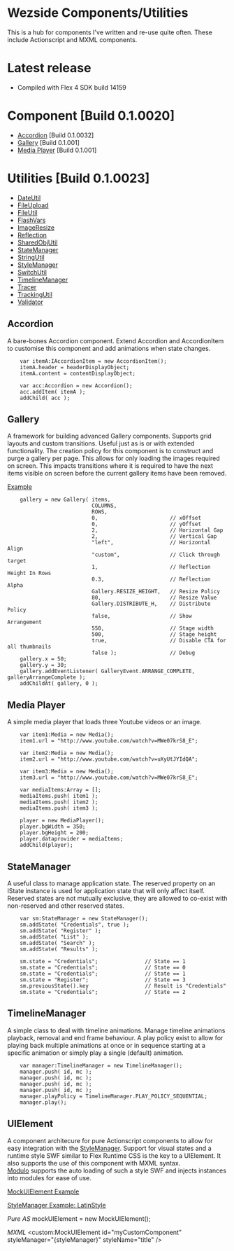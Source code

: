 Wezside Components/Utilities
============================

This is a hub for components I've written and re-use quite often. These include Actionscript and MXML components.

Latest release
=======

* Compiled with Flex 4 SDK build 14159 

Component [Build 0.1.0020]
=======

* [Accordion](http://github.com/wezside/Toolkit/blob/master/src/com/wezside/sample/accordion/AccordionAdvanced.mxml "Accordion") [Build 0.1.0032]
* [Gallery](http://github.com/wezside/Toolkit/blob/master/src/com/wezside/sample/gallery/GalleryBasic.as "Gallery") [Build 0.1.001]
* [Media Player](http://github.com/wezside/Toolkit/blob/master/src/com/wezside/sample/media/MediaSample.as "MediaPlayer") [Build 0.1.001]

Utilities [Build 0.1.0023]
=======

* [DateUtil](http://github.com/wezside/Toolkit/blob/master/src/com/wezside/utilities/date/DateUtil.as "DateUtil") 
* [FileUpload](http://github.com/wezside/Toolkit/blob/master/src/com/wezside/utilities/file/FileUpload.as "FileUpload") 
* [FileUtil](http://github.com/wezside/Toolkit/blob/master/src/com/wezside/utilities/file/FileUtil.as "FileUtil") 
* [FlashVars](http://github.com/wezside/Toolkit/blob/master/src/com/wezside/utilities/flashvars/FlashVars.as "FlashVars") 
* [ImageResize](http://github.com/wezside/Toolkit/blob/master/src/com/wezside/utilities/imaging/ImageResize.as "ImageResize") 
* [Reflection](http://github.com/wezside/Toolkit/blob/master/src/com/wezside/utilities/imaging/Reflection.as "Reflection") 
* [SharedObjUtil](http://github.com/wezside/Toolkit/blob/master/src/com/wezside/utilities/sharedobj/SharedObjUtil.as "SharedObjUtil") 
* [StateManager](http://github.com/wezside/Toolkit/blob/master/src/com/wezside/utilities/manager/stateManager/StateTest.as "StateManager") 
* [StringUtil](http://github.com/wezside/Toolkit/blob/master/src/com/wezside/utilities/string/StringUtil.as "StringUtil") 
* [StyleManager](http://github.com/wezside/Toolkit/blob/master/src/com/wezside/utilities/manager/styleManager/StyleManager.as "StyleManager") 
* [SwitchUtil](http://github.com/wezside/Toolkit/blob/master/src/com/wezside/utilities/switchutil/SwitchUtil.as "SwitchUtil") 
* [TimelineManager](http://github.com/wezside/Toolkit/blob/master/src/com/wezside/utilities/manager/timelineManager/TimelineSample.as "TimelineManager")
* [Tracer](http://github.com/wezside/Toolkit/blob/master/src/com/wezside/utilities/logging/Tracer.as "Tracer")
* [TrackingUtil](http://github.com/wezside/Toolkit/blob/master/src/com/wezside/utilities/tracking/TrackingUtil.as "TrackingUtil")
* [Validator](http://github.com/wezside/Toolkit/blob/master/src/com/wezside/utilities/validator/Validator.as "Validator")



Accordion
---------

A bare-bones Accordion component. Extend Accordion and AccordionItem to customise this component and add animations when 
state changes.

		var itemA:IAccordionItem = new AccordionItem();
		itemA.header = headerDisplayObject;
		itemA.content = contentDisplayObject; 
			
		var acc:Accordion = new Accordion();
		acc.addItem( itemA );
		addChild( acc );
		
Gallery
-------

A framework for building advanced Gallery components. Supports grid layouts and custom transitions. Useful just as is or with extended functionality. 
The creation policy for this component is to construct and purge a gallery per page. This allows for only loading the images required on screen. This impacts
transitions where it is required to have the next items visible on screen before the current gallery items have been removed. 

[Example](http://www.sony.com/football/#/cfcfootballhd/ "Gallery Example")

		gallery = new Gallery( items, 
							   COLUMNS, 
							   ROWS,
							   0, 						// xOffset
							   0, 						// yOffset
							   2, 						// Horizontal Gap
							   2, 						// Vertical Gap
							   "left", 					// Horizontal Align
							   "custom",				// Click through target
							   1,   					// Reflection Height In Rows
							   0.3, 					// Reflection Alpha
							   Gallery.RESIZE_HEIGHT,	// Resize Policy 
							   80, 						// Resize Value
							   Gallery.DISTRIBUTE_H, 	// Distribute Policy
							   false, 					// Show Arrangement
							   550,  					// Stage width
							   500,  					// Stage height
							   true, 					// Disable CTA for all thumbnails
							   false );					// Debug
		gallery.x = 50;
		gallery.y = 30;
		gallery.addEventListener( GalleryEvent.ARRANGE_COMPLETE, galleryArrangeComplete );
		addChildAt( gallery, 0 );

Media Player
------------

A simple media player that loads three Youtube videos or an image. 

		var item1:Media = new Media();
		item1.url = "http://www.youtube.com/watch?v=MWe07krS8_E";
		 
		var item2:Media = new Media();
		item2.url = "http://www.youtube.com/watch?v=uXyUtJYIdQA"; 
		 
		var item3:Media = new Media();
		item3.url = "http://www.youtube.com/watch?v=MWe07krS8_E"; 
				
		var mediaItems:Array = [];
		mediaItems.push( item1 );
		mediaItems.push( item2 );
		mediaItems.push( item3 );
	
		player = new MediaPlayer();
		player.bgWidth = 350;			
		player.bgHeight = 200;			
		player.dataprovider = mediaItems;
		addChild(player); 
		
StateManager
------------

A useful class to manage application state. The reserved property on an IState instance is used for 
application state that will only affect itself. Reserved states are not mutually exclusive, they are allowed to co-exist 
with non-reserved and other reserved states. 

		var sm:StateManager = new StateManager();
		sm.addState( "Credentials", true );
		sm.addState( "Register" );
		sm.addState( "List" );
		sm.addState( "Search" );
		sm.addState( "Results" );
		
		sm.state = "Credentials";				// State == 1
		sm.state = "Credentials";				// State == 0
		sm.state = "Credentials";				// State == 1
		sm.state = "Register";					// State == 3
		sm.previousState().key					// Result is "Credentials"	
		sm.state = "Credentials";				// State == 2


TimelineManager
---------------

A simple class to deal with timeline animations. Manage timeline animations playback, removal and 
end frame behaviour. A play policy exist to allow for playing back multiple animations at once or 
in sequence starting at a specific animation or simply play a single (default) animation.

		var manager:TimelineManager = new TimelineManager();
		manager.push( id, mc );
		manager.push( id, mc );
		manager.push( id, mc );
		manager.push( id, mc );
		manager.playPolicy = TimelineManager.PLAY_POLICY_SEQUENTIAL; 
		manager.play();
		
UIElement
---------

A component architecure for pure Actionscript components to allow for easy integration with the [StyleManager](http://github.com/wezside/Toolkit/blob/master/src/com/wezside/utilities/manager/styleManager/StyleManager.as "StyleManager").
Support for visual states and a runtime style SWF similar to Flex Runtime CSS is the key to a UIElement. It also supports the use of this component with MXML syntax.  
[Modulo](http://github.com/wezside/Modulo "Modulo") supports the auto loading of such a style SWF and injects instances into modules for ease of use.

[MockUIElement Example](http://github.com/wezside/Toolkit/blob/master/src/test/com/wezside/components/MockUIElementExample.as  "MockUIElementExample")

[StyleManager Example: LatinStyle](http://github.com/wezside/Toolkit/blob/master/src/test/com/wezside/sample/styles/LatinStyle  "LatinStyle")

*Pure AS*
	mockUIElement = new MockUIElement();
	
*MXML*
	<custom:MockUIElement id="myCustomComponent" styleManager="{styleManager}" styleName="title" />		

